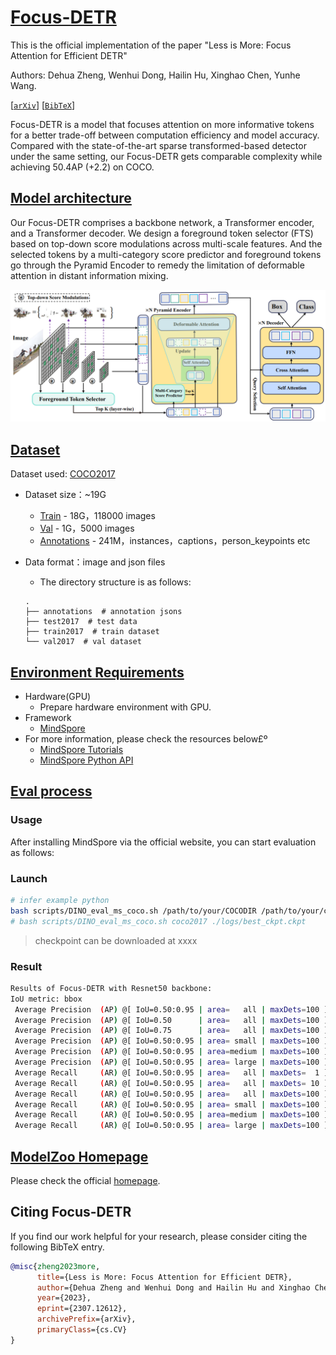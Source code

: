 # [Focus-DETR](#contents)

This is the official implementation of the paper "Less is More: Focus Attention for Efficient DETR"

Authors: Dehua Zheng, Wenhui Dong, Hailin Hu, Xinghao Chen, Yunhe Wang.

[[`arXiv`](https://arxiv.org/abs/2307.12612)] [[`BibTeX`](#citing-focus-detr)]


Focus-DETR is a model that focuses attention on more informative tokens for a better trade-off between computation efficiency and model accuracy. Compared with the state-of-the-art sparse transformed-based detector under the same setting, our Focus-DETR gets comparable complexity while achieving 50.4AP (+2.2) on COCO.



## [Model architecture](#contents)

Our Focus-DETR comprises a backbone network, a Transformer encoder, and a Transformer decoder. We design a foreground token selector (FTS) based on top-down score modulations across multi-scale features. And the selected tokens by a multi-category score predictor and foreground tokens go through the Pyramid Encoder to remedy the limitation of deformable attention in distant information mixing.

![Focus-DETR](./figs/model_arch.PNG)

## [Dataset](#contents)

Dataset used: [COCO2017](https://cocodataset.org/#download)

- Dataset size：~19G
    - [Train](http://images.cocodataset.org/zips/train2017.zip) - 18G，118000 images
    - [Val](http://images.cocodataset.org/zips/val2017.zip) - 1G，5000 images
    - [Annotations](http://images.cocodataset.org/annotations/annotations_trainval2017.zip) -
      241M，instances，captions，person_keypoints etc
- Data format：image and json files
    - The directory structure is as follows:

  ```text
  .
  ├── annotations  # annotation jsons
  ├── test2017  # test data
  ├── train2017  # train dataset
  └── val2017  # val dataset
  ```

## [Environment Requirements](#contents)

- Hardware(GPU)
    - Prepare hardware environment with GPU.
- Framework
    - [MindSpore](https://www.mindspore.cn/install/en)
- For more information, please check the resources below£º
    - [MindSpore Tutorials](https://www.mindspore.cn/tutorials/en/master/index.html)
    - [MindSpore Python API](https://www.mindspore.cn/docs/en/master/index.html)

## [Eval process](#contents)

### Usage

After installing MindSpore via the official website, you can start evaluation as follows:

### Launch

```bash
# infer example python
bash scripts/DINO_eval_ms_coco.sh /path/to/your/COCODIR /path/to/your/checkpoint
# bash scripts/DINO_eval_ms_coco.sh coco2017 ./logs/best_ckpt.ckpt
```

> checkpoint can be downloaded at xxxx

### Result

```bash
Results of Focus-DETR with Resnet50 backbone:
IoU metric: bbox
 Average Precision  (AP) @[ IoU=0.50:0.95 | area=   all | maxDets=100 ] = 0.479
 Average Precision  (AP) @[ IoU=0.50      | area=   all | maxDets=100 ] = 0.659
 Average Precision  (AP) @[ IoU=0.75      | area=   all | maxDets=100 ] = 0.521
 Average Precision  (AP) @[ IoU=0.50:0.95 | area= small | maxDets=100 ] = 0.323
 Average Precision  (AP) @[ IoU=0.50:0.95 | area=medium | maxDets=100 ] = 0.505
 Average Precision  (AP) @[ IoU=0.50:0.95 | area= large | maxDets=100 ] = 0.619
 Average Recall     (AR) @[ IoU=0.50:0.95 | area=   all | maxDets=  1 ] = 0.372
 Average Recall     (AR) @[ IoU=0.50:0.95 | area=   all | maxDets= 10 ] = 0.640
 Average Recall     (AR) @[ IoU=0.50:0.95 | area=   all | maxDets=100 ] = 0.720
 Average Recall     (AR) @[ IoU=0.50:0.95 | area= small | maxDets=100 ] = 0.568
 Average Recall     (AR) @[ IoU=0.50:0.95 | area=medium | maxDets=100 ] = 0.757
 Average Recall     (AR) @[ IoU=0.50:0.95 | area= large | maxDets=100 ] = 0.878
```


## [ModelZoo Homepage](#contents)

Please check the official [homepage](https://gitee.com/mindspore/models).

## Citing Focus-DETR
If you find our work helpful for your research, please consider citing the following BibTeX entry.

```BibTex
@misc{zheng2023more,
      title={Less is More: Focus Attention for Efficient DETR}, 
      author={Dehua Zheng and Wenhui Dong and Hailin Hu and Xinghao Chen and Yunhe Wang},
      year={2023},
      eprint={2307.12612},
      archivePrefix={arXiv},
      primaryClass={cs.CV}
}
```
